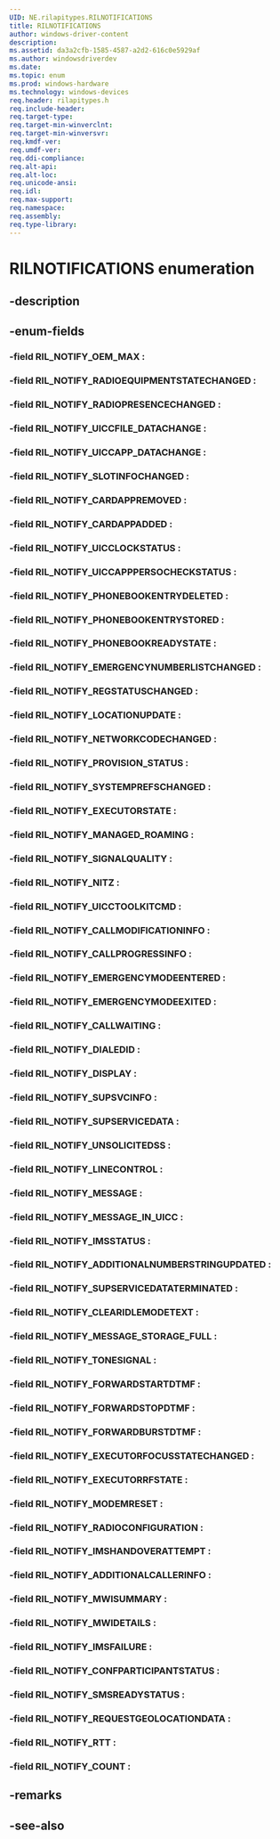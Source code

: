 ```yaml
---
UID: NE.rilapitypes.RILNOTIFICATIONS
title: RILNOTIFICATIONS
author: windows-driver-content
description: 
ms.assetid: da3a2cfb-1585-4587-a2d2-616c0e5929af
ms.author: windowsdriverdev
ms.date: 
ms.topic: enum
ms.prod: windows-hardware
ms.technology: windows-devices
req.header: rilapitypes.h
req.include-header:
req.target-type:
req.target-min-winverclnt:
req.target-min-winversvr:
req.kmdf-ver:
req.umdf-ver:
req.ddi-compliance:
req.alt-api:
req.alt-loc:
req.unicode-ansi:
req.idl:
req.max-support:
req.namespace:
req.assembly:
req.type-library:
---
```


# RILNOTIFICATIONS enumeration

## -description



## -enum-fields

### -field RIL_NOTIFY_OEM_MAX : 
### -field RIL_NOTIFY_RADIOEQUIPMENTSTATECHANGED : 
### -field RIL_NOTIFY_RADIOPRESENCECHANGED : 
### -field RIL_NOTIFY_UICCFILE_DATACHANGE : 
### -field RIL_NOTIFY_UICCAPP_DATACHANGE : 
### -field RIL_NOTIFY_SLOTINFOCHANGED : 
### -field RIL_NOTIFY_CARDAPPREMOVED : 
### -field RIL_NOTIFY_CARDAPPADDED : 
### -field RIL_NOTIFY_UICCLOCKSTATUS : 
### -field RIL_NOTIFY_UICCAPPPERSOCHECKSTATUS : 
### -field RIL_NOTIFY_PHONEBOOKENTRYDELETED : 
### -field RIL_NOTIFY_PHONEBOOKENTRYSTORED : 
### -field RIL_NOTIFY_PHONEBOOKREADYSTATE : 
### -field RIL_NOTIFY_EMERGENCYNUMBERLISTCHANGED : 
### -field RIL_NOTIFY_REGSTATUSCHANGED : 
### -field RIL_NOTIFY_LOCATIONUPDATE : 
### -field RIL_NOTIFY_NETWORKCODECHANGED : 
### -field RIL_NOTIFY_PROVISION_STATUS : 
### -field RIL_NOTIFY_SYSTEMPREFSCHANGED : 
### -field RIL_NOTIFY_EXECUTORSTATE : 
### -field RIL_NOTIFY_MANAGED_ROAMING : 
### -field RIL_NOTIFY_SIGNALQUALITY : 
### -field RIL_NOTIFY_NITZ : 
### -field RIL_NOTIFY_UICCTOOLKITCMD : 
### -field RIL_NOTIFY_CALLMODIFICATIONINFO : 
### -field RIL_NOTIFY_CALLPROGRESSINFO : 
### -field RIL_NOTIFY_EMERGENCYMODEENTERED : 
### -field RIL_NOTIFY_EMERGENCYMODEEXITED : 
### -field RIL_NOTIFY_CALLWAITING : 
### -field RIL_NOTIFY_DIALEDID : 
### -field RIL_NOTIFY_DISPLAY : 
### -field RIL_NOTIFY_SUPSVCINFO : 
### -field RIL_NOTIFY_SUPSERVICEDATA : 
### -field RIL_NOTIFY_UNSOLICITEDSS : 
### -field RIL_NOTIFY_LINECONTROL : 
### -field RIL_NOTIFY_MESSAGE : 
### -field RIL_NOTIFY_MESSAGE_IN_UICC : 
### -field RIL_NOTIFY_IMSSTATUS : 
### -field RIL_NOTIFY_ADDITIONALNUMBERSTRINGUPDATED : 
### -field RIL_NOTIFY_SUPSERVICEDATATERMINATED : 
### -field RIL_NOTIFY_CLEARIDLEMODETEXT : 
### -field RIL_NOTIFY_MESSAGE_STORAGE_FULL : 
### -field RIL_NOTIFY_TONESIGNAL : 
### -field RIL_NOTIFY_FORWARDSTARTDTMF : 
### -field RIL_NOTIFY_FORWARDSTOPDTMF : 
### -field RIL_NOTIFY_FORWARDBURSTDTMF : 
### -field RIL_NOTIFY_EXECUTORFOCUSSTATECHANGED : 
### -field RIL_NOTIFY_EXECUTORRFSTATE : 
### -field RIL_NOTIFY_MODEMRESET : 
### -field RIL_NOTIFY_RADIOCONFIGURATION : 
### -field RIL_NOTIFY_IMSHANDOVERATTEMPT : 
### -field RIL_NOTIFY_ADDITIONALCALLERINFO : 
### -field RIL_NOTIFY_MWISUMMARY : 
### -field RIL_NOTIFY_MWIDETAILS : 
### -field RIL_NOTIFY_IMSFAILURE : 
### -field RIL_NOTIFY_CONFPARTICIPANTSTATUS : 
### -field RIL_NOTIFY_SMSREADYSTATUS : 
### -field RIL_NOTIFY_REQUESTGEOLOCATIONDATA : 
### -field RIL_NOTIFY_RTT : 
### -field RIL_NOTIFY_COUNT : 

## -remarks

## -see-also